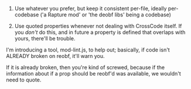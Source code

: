 1. Use whatever you prefer, but keep it consistent per-file,
 ideally per-codebase ('a Rapture mod' or 'the deobf libs' being a codebase)

2. Use quoted properties whenever not dealing with CrossCode itself.
 If you *don't* do this, and in future a property is defined
  that overlaps with yours, there'll be trouble.
 
I'm introducing a tool, mod-lint.js, to help out;
 basically, if code isn't ALREADY broken on reobf, it'll warn you.

If it is already broken, then you're kind of screwed, because if the information
 about if a prop should be reobf'd was available, we wouldn't need to quote.
